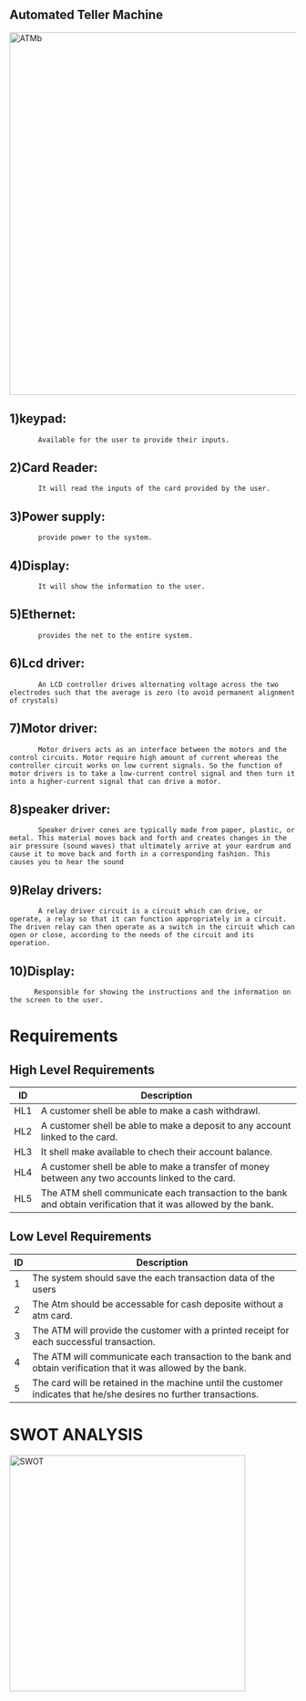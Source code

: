 ## Automated Teller Machine


<img width="636" alt="ATMb" src="https://user-images.githubusercontent.com/98833482/154854426-838719c8-e0f6-4709-b29d-2b5e904f6d73.png">


## 1)keypad:
           Available for the user to provide their inputs.
## 2)Card Reader:
           It will read the inputs of the card provided by the user.
## 3)Power supply:
           provide power to the system.
## 4)Display:
           It will show the information to the user.
## 5)Ethernet:
           provides the net to the entire system.
## 6)Lcd driver:
           An LCD controller drives alternating voltage across the two electrodes such that the average is zero (to avoid permanent alignment of crystals)
## 7)Motor driver:
           Motor drivers acts as an interface between the motors and the control circuits. Motor require high amount of current whereas the controller circuit works on low current signals. So the function of motor drivers is to take a low-current control signal and then turn it into a higher-current signal that can drive a motor.
## 8)speaker driver:
           Speaker driver cones are typically made from paper, plastic, or metal. This material moves back and forth and creates changes in the air pressure (sound waves) that ultimately arrive at your eardrum and cause it to move back and forth in a corresponding fashion. This causes you to hear the sound
## 9)Relay drivers:
           A relay driver circuit is a circuit which can drive, or operate, a relay so that it can function appropriately in a circuit. The driven relay can then operate as a switch in the circuit which can open or close, according to the needs of the circuit and its operation.

## 10)Display:
          Responsible for showing the instructions and the information on the screen to the user.
          
# Requirements 

## High Level Requirements

| **ID** | **Description** |
| --- | --- |
| HL1 | A customer shell be able to make a cash withdrawl. |
| HL2 | A customer shell be able to make a deposit to any account linked to the card. |
| HL3 | It shell  make available to chech their account balance. |
| HL4 | A customer shell be able to make a transfer of money between any two accounts linked to the card. |
| HL5 | The ATM shell communicate each transaction to the bank and obtain verification that it was allowed by the bank. |


## Low Level Requirements

| **ID** | **Description** |
| --- | --- |
| 1 | The system should save the each transaction data of the users |
| 2 | The Atm should be accessable for cash deposite without a atm card. |  
| 3 | The ATM will provide the customer with a printed receipt for each successful transaction. |
| 4 | The ATM will communicate each transaction to the bank and obtain verification that it was allowed by the bank. |
| 5 | The card will be retained in the machine until the customer indicates that he/she desires no further transactions. |


# SWOT ANALYSIS

<img width="414" alt="SWOT" src="https://user-images.githubusercontent.com/98833482/154945325-8a403ada-7bd6-4a1f-92c8-8646a94e6260.png">

